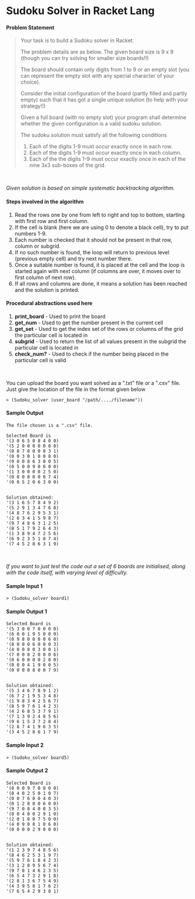 # Sudoku Solver in Racket Lang
#### Problem Statement
<blockquote>
Your task is to build a Sudoku solver in Racket.  

The problem details are as below.
The given board size is 9 x 9 (though you can try solving for smaller size boards!!) 

The board should contain only digits from 1 to 9 or an empty slot (you can represent the empty slot with any special character of your choice). 

Consider the initial configuration of the board (partly filled and partly empty) such that it has got a single unique solution (to help with your strategy!!) 

Given a full board (with no empty slot) your program shall determine whether the given configuration is a valid sudoku solution. 

The sudoku solution must satisfy all the following conditions 
1. Each of the digits 1-9 must occur exactly once in each row. 
2. Each of the digits 1-9 must occur exactly once in each column. 
3. Each of the the digits 1-9 must occur exactly once in each of the nine 3x3 sub-boxes of the grid. 
</blockquote>
<br>

*Given solution is based on simple systematic backtracking algorithm.*

#### Steps involved in the algorithm
1. Read the rows one by one from left to right and top to bottom, starting with first row and first column. 
2. If the cell is blank (here we are using 0 to denote a black cell), try to put numbers 1-9. 
3. Each number is checked that it should not be present in that row, column or subgrid. 
4. If no such number is found, the loop will return to previous level (previous empty cell) and try next number there. 
5. Once a suitable number is found, it is placed at the cell and the loop is started again with next column (if columns are over, it moves over to first column of next row). 
6. If all rows and columns are done, it means a solution has been reached and the solution is printed.

#### Procedural abstractions used here
1. **print_board** - Used to print the board
2. **get_num** - Used to get the number present in the current cell
3. **get_set** - Used to get the index set of the rows or columns of the grid the particular cell is located in
4. **subgrid** - Used to return the list of all values present in the subgrid the particular cell is located in
5. **check_num?** - Used to check if the number being placed in the particular cell is valid
<br>

You can upload the board you want solved as a ".txt" file or a ".csv" file. 
Just give the location of the file in the format given below

```racket
> (Sudoku_solver (user_board "/path/..../filename"))
```

#### Sample Output
```racket
The file chosen is a ".csv" file.

Selected Board is 
'(3 0 6 5 0 8 4 0 0)
'(5 2 0 0 0 0 0 0 0)
'(0 8 7 0 0 0 0 3 1)
'(0 0 3 0 1 0 0 8 0)
'(9 0 0 8 6 3 0 0 5)
'(0 5 0 0 9 0 6 0 0)
'(1 3 0 0 0 0 2 5 0)
'(0 0 0 0 0 0 0 7 4)
'(0 0 5 2 0 6 3 0 0)


Solution obtained:
'(3 1 6 5 7 8 4 9 2)
'(5 2 9 1 3 4 7 6 8)
'(4 8 7 6 2 9 5 3 1)
'(2 6 3 4 1 5 9 8 7)
'(9 7 4 8 6 3 1 2 5)
'(8 5 1 7 9 2 6 4 3)
'(1 3 8 9 4 7 2 5 6)
'(6 9 2 3 5 1 8 7 4)
'(7 4 5 2 8 6 3 1 9)

```
<br>

*If you want to just test the code out a set of 6 boards are initialised, along with the code itself, with varying level of difficulty.*

#### Sample Input 1
```racket
> (Sudoku_solver board1)
```

#### Sample Output 1
```racket
Selected Board is 
'(5 3 0 0 7 0 0 0 0)
'(6 0 0 1 9 5 0 0 0)
'(0 9 8 0 0 0 0 6 0)
'(8 0 0 0 6 0 0 0 3)
'(4 0 0 8 0 3 0 0 1)
'(7 0 0 0 2 0 0 0 6)
'(0 6 0 0 0 0 2 8 0)
'(0 0 0 4 1 9 0 0 5)
'(0 0 0 0 8 0 0 7 9)


Solution obtained:
'(5 3 4 6 7 8 9 1 2)
'(6 7 2 1 9 5 3 4 8)
'(1 9 8 3 4 2 5 6 7)
'(8 5 9 7 6 1 4 2 3)
'(4 2 6 8 5 3 7 9 1)
'(7 1 3 9 2 4 8 5 6)
'(9 6 1 5 3 7 2 8 4)
'(2 8 7 4 1 9 6 3 5)
'(3 4 5 2 8 6 1 7 9)

```

#### Sample Input 2
```racket
> (Sudoku_solver board5)
```

#### Sample Output 2
```racket
Selected Board is 
'(0 0 0 9 7 0 0 0 0)
'(0 4 0 2 5 0 1 0 7)
'(0 0 7 6 0 0 4 0 3)
'(0 1 2 8 0 0 6 0 0)
'(9 7 0 0 4 0 0 3 5)
'(0 0 4 0 0 2 9 1 0)
'(2 0 1 0 0 7 5 0 0)
'(4 0 9 0 8 1 0 6 0)
'(0 0 0 0 2 9 0 0 0)


Solution obtained:
'(1 2 3 9 7 4 8 5 6)
'(8 4 6 2 5 3 1 9 7)
'(5 9 7 6 1 8 4 2 3)
'(3 1 2 8 9 5 6 7 4)
'(9 7 8 1 4 6 2 3 5)
'(6 5 4 7 3 2 9 1 8)
'(2 8 1 3 6 7 5 4 9)
'(4 3 9 5 8 1 7 6 2)
'(7 6 5 4 2 9 3 8 1)
```
